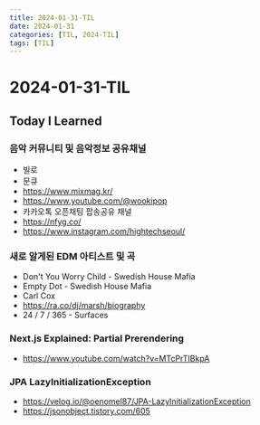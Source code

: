 ```yaml
---
title: 2024-01-31-TIL
date: 2024-01-31
categories: [TIL, 2024-TIL]
tags: [TIL]
---
```


# 2024-01-31-TIL

## Today I Learned

### 음악 커뮤니티 및 음악정보 공유채널

- 빌로
- 문큐
- https://www.mixmag.kr/
- https://www.youtube.com/@wookipop
- 카카오톡 오픈채팅 팝송공유 채널
- https://nfyg.co/
- https://www.instagram.com/hightechseoul/

### 새로 알게된 EDM 아티스트 및 곡

- Don't You Worry Child - Swedish House Mafia
- Empty Dot - Swedish House Mafia
- Carl Cox
- https://ra.co/dj/marsh/biography
- 24 / 7 / 365 - Surfaces

### Next.js Explained: Partial Prerendering

- https://www.youtube.com/watch?v=MTcPrTIBkpA

### JPA LazyInitializationException

- https://velog.io/@oenomel87/JPA-LazyInitializationException
- https://jsonobject.tistory.com/605
